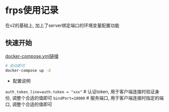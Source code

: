 # frps使用记录

在v2的基础上, 加上了server绑定端口的环境变量配置功能

## 快速开始

[docker-compose.yml链接](https://github.com/183461750/doc-record/blob/main/docs/docker/dev_utls/dev-container/remote-ssh/frp/server/v3/simple/docker-compose.yml)

```bash
# 启动即可
docker-compose up -d
```

- 配置说明

`auth_token_line=auth.token = "xxx"` # 认证token, 用于客户端连接时验证身份, 调整个合适的值即可
`bindPort=18000` # 服务端口, 用于客户端连接时指定的端口, 调整个合适的值即可
